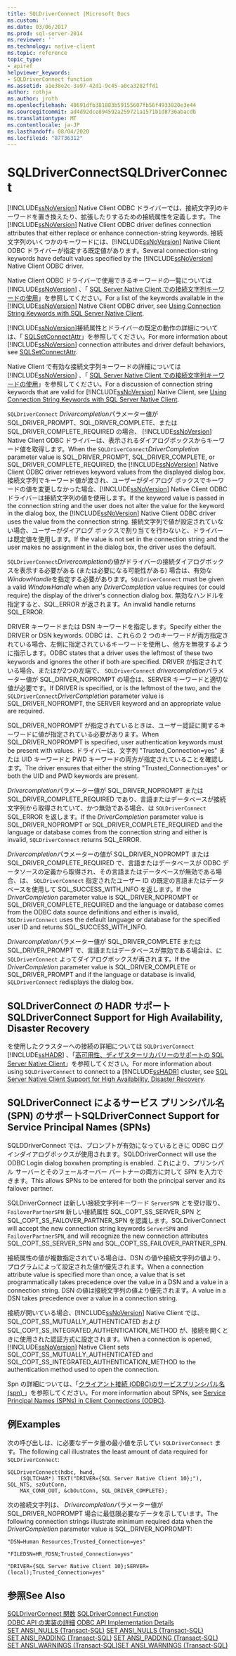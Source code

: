 ```yaml
---
title: SQLDriverConnect |Microsoft Docs
ms.custom: ''
ms.date: 03/06/2017
ms.prod: sql-server-2014
ms.reviewer: ''
ms.technology: native-client
ms.topic: reference
topic_type:
- apiref
helpviewer_keywords:
- SQLDriverConnect function
ms.assetid: a1e38e2c-3a97-42d1-9c45-a0ca3282ffd1
author: rothja
ms.author: jroth
ms.openlocfilehash: 40691dfb381883b59155607fb56f4933820e3e44
ms.sourcegitcommit: ad4d92dce894592a259721a1571b1d8736abacdb
ms.translationtype: MT
ms.contentlocale: ja-JP
ms.lasthandoff: 08/04/2020
ms.locfileid: "87736312"
---
```

# <a name="sqldriverconnect"></a><span data-ttu-id="70685-102">SQLDriverConnect</span><span class="sxs-lookup"><span data-stu-id="70685-102">SQLDriverConnect</span></span>
  <span data-ttu-id="70685-103">[!INCLUDE[ssNoVersion](../../includes/ssnoversion-md.md)] Native Client ODBC ドライバーでは、接続文字列のキーワードを置き換えたり、拡張したりするための接続属性を定義します。</span><span class="sxs-lookup"><span data-stu-id="70685-103">The [!INCLUDE[ssNoVersion](../../includes/ssnoversion-md.md)] Native Client ODBC driver defines connection attributes that either replace or enhance connection-string keywords.</span></span> <span data-ttu-id="70685-104">接続文字列のいくつかのキーワードには、[!INCLUDE[ssNoVersion](../../includes/ssnoversion-md.md)] Native Client ODBC ドライバーが指定する既定値があります。</span><span class="sxs-lookup"><span data-stu-id="70685-104">Several connection-string keywords have default values specified by the [!INCLUDE[ssNoVersion](../../includes/ssnoversion-md.md)] Native Client ODBC driver.</span></span>  
  
 <span data-ttu-id="70685-105">Native Client ODBC ドライバーで使用できるキーワードの一覧については [!INCLUDE[ssNoVersion](../../includes/ssnoversion-md.md)] 、「 [SQL Server Native Client での接続文字列キーワードの使用](../native-client/applications/using-connection-string-keywords-with-sql-server-native-client.md)」を参照してください。</span><span class="sxs-lookup"><span data-stu-id="70685-105">For a list of the keywords available in the [!INCLUDE[ssNoVersion](../../includes/ssnoversion-md.md)] Native Client ODBC driver, see [Using Connection String Keywords with SQL Server Native Client](../native-client/applications/using-connection-string-keywords-with-sql-server-native-client.md).</span></span>  
  
 <span data-ttu-id="70685-106">[!INCLUDE[ssNoVersion](../../includes/ssnoversion-md.md)]接続属性とドライバーの既定の動作の詳細については、「 [SQLSetConnectAttr](sqlsetconnectattr.md)」を参照してください。</span><span class="sxs-lookup"><span data-stu-id="70685-106">For more information about [!INCLUDE[ssNoVersion](../../includes/ssnoversion-md.md)] connection attributes and driver default behaviors, see [SQLSetConnectAttr](sqlsetconnectattr.md).</span></span>  
  
 <span data-ttu-id="70685-107">Native Client で有効な接続文字列キーワードの詳細については [!INCLUDE[ssNoVersion](../../includes/ssnoversion-md.md)] 、「 [SQL Server Native Client での接続文字列キーワードの使用](../native-client/applications/using-connection-string-keywords-with-sql-server-native-client.md)」を参照してください。</span><span class="sxs-lookup"><span data-stu-id="70685-107">For a discussion of connection string keywords that are valid for [!INCLUDE[ssNoVersion](../../includes/ssnoversion-md.md)] Native Client, see [Using Connection String Keywords with SQL Server Native Client](../native-client/applications/using-connection-string-keywords-with-sql-server-native-client.md).</span></span>  
  
 <span data-ttu-id="70685-108">`SQLDriverConnect` *Drivercompletion*パラメーター値が SQL_DRIVER_PROMPT、SQL_DRIVER_COMPLETE、または SQL_DRIVER_COMPLETE_REQUIRED の場合、 [!INCLUDE[ssNoVersion](../../includes/ssnoversion-md.md)] Native Client ODBC ドライバーは、表示されるダイアログボックスからキーワード値を取得します。</span><span class="sxs-lookup"><span data-stu-id="70685-108">When the `SQLDriverConnect`*DriverCompletion* parameter value is SQL_DRIVER_PROMPT, SQL_DRIVER_COMPLETE, or SQL_DRIVER_COMPLETE_REQUIRED, the [!INCLUDE[ssNoVersion](../../includes/ssnoversion-md.md)] Native Client ODBC driver retrieves keyword values from the displayed dialog box.</span></span> <span data-ttu-id="70685-109">接続文字列でキーワード値が渡され、ユーザーがダイアログ ボックスでキーワードの値を変更しなかった場合、[!INCLUDE[ssNoVersion](../../includes/ssnoversion-md.md)] Native Client ODBC ドライバーは接続文字列の値を使用します。</span><span class="sxs-lookup"><span data-stu-id="70685-109">If the keyword value is passed in the connection string and the user does not alter the value for the keyword in the dialog box, the [!INCLUDE[ssNoVersion](../../includes/ssnoversion-md.md)] Native Client ODBC driver uses the value from the connection string.</span></span> <span data-ttu-id="70685-110">接続文字列で値が設定されていない場合、ユーザーがダイアログ ボックスで割り当てを行わないと、ドライバーは既定値を使用します。</span><span class="sxs-lookup"><span data-stu-id="70685-110">If the value is not set in the connection string and the user makes no assignment in the dialog box, the driver uses the default.</span></span>  
  
 <span data-ttu-id="70685-111">`SQLDriverConnect`*Drivercompletion*の値がドライバーの接続ダイアログボックスを表示する必要がある (または必要になる可能性がある) 場合は、有効な*WindowHandle*を指定する必要があります。</span><span class="sxs-lookup"><span data-stu-id="70685-111">`SQLDriverConnect` must be given a valid *WindowHandle* when any *DriverCompletion* value requires (or could require) the display of the driver's connection dialog box.</span></span> <span data-ttu-id="70685-112">無効なハンドルを指定すると、SQL_ERROR が返されます。</span><span class="sxs-lookup"><span data-stu-id="70685-112">An invalid handle returns SQL_ERROR.</span></span>  
  
 <span data-ttu-id="70685-113">DRIVER キーワードまたは DSN キーワードを指定します。</span><span class="sxs-lookup"><span data-stu-id="70685-113">Specify either the DRIVER or DSN keywords.</span></span> <span data-ttu-id="70685-114">ODBC は、これらの 2 つのキーワードが両方指定されている場合、左側に指定されているキーワードを使用し、他方を無視するように指示します。</span><span class="sxs-lookup"><span data-stu-id="70685-114">ODBC states that a driver uses the leftmost of these two keywords and ignores the other if both are specified.</span></span> <span data-ttu-id="70685-115">DRIVER が指定されている場合、またはが2つの左端で、 `SQLDriverConnect` *drivercompletion*パラメーター値が SQL_DRIVER_NOPROMPT の場合は、SERVER キーワードと適切な値が必要です。</span><span class="sxs-lookup"><span data-stu-id="70685-115">If DRIVER is specified, or is the leftmost of the two, and the `SQLDriverConnect`*DriverCompletion* parameter value is SQL_DRIVER_NOPROMPT, the SERVER keyword and an appropriate value are required.</span></span>  
  
 <span data-ttu-id="70685-116">SQL_DRIVER_NOPROMPT が指定されているときは、ユーザー認証に関するキーワードに値が指定されている必要があります。</span><span class="sxs-lookup"><span data-stu-id="70685-116">When SQL_DRIVER_NOPROMPT is specified, user authentication keywords must be present with values.</span></span> <span data-ttu-id="70685-117">ドライバーは、文字列 "Trusted_Connection=yes" または UID キーワードと PWD キーワードの両方が指定されていることを確認します。</span><span class="sxs-lookup"><span data-stu-id="70685-117">The driver ensures that either the string "Trusted_Connection=yes" or both the UID and PWD keywords are present.</span></span>  
  
 <span data-ttu-id="70685-118">*Drivercompletion*パラメーター値が SQL_DRIVER_NOPROMPT または SQL_DRIVER_COMPLETE_REQUIRED であり、言語またはデータベースが接続文字列から取得されていて、かつ無効である場合、は `SQLDriverConnect` SQL_ERROR を返します。</span><span class="sxs-lookup"><span data-stu-id="70685-118">If the *DriverCompletion* parameter value is SQL_DRIVER_NOPROMPT or SQL_DRIVER_COMPLETE_REQUIRED and the language or database comes from the connection string and either is invalid, `SQLDriverConnect` returns SQL_ERROR.</span></span>  
  
 <span data-ttu-id="70685-119">*Drivercompletion*パラメーターの値が SQL_DRIVER_NOPROMPT または SQL_DRIVER_COMPLETE_REQUIRED で、言語またはデータベースが ODBC データソースの定義から取得され、その言語またはデータベースが無効である場合、は、 `SQLDriverConnect` 指定されたユーザー ID の既定の言語またはデータベースを使用して SQL_SUCCESS_WITH_INFO を返します。</span><span class="sxs-lookup"><span data-stu-id="70685-119">If the *DriverCompletion* parameter value is SQL_DRIVER_NOPROMPT or SQL_DRIVER_COMPLETE_REQUIRED and the language or database comes from the ODBC data source definitions and either is invalid, `SQLDriverConnect` uses the default language or database for the specified user ID and returns SQL_SUCCESS_WITH_INFO.</span></span>  
  
 <span data-ttu-id="70685-120">*Drivercompletion*パラメーター値が SQL_DRIVER_COMPLETE または SQL_DRIVER_PROMPT で、言語またはデータベースが無効である場合は、に `SQLDriverConnect` よってダイアログボックスが再されます。</span><span class="sxs-lookup"><span data-stu-id="70685-120">If the *DriverCompletion* parameter value is SQL_DRIVER_COMPLETE or SQL_DRIVER_PROMPT and if the language or database is invalid, `SQLDriverConnect` redisplays the dialog box.</span></span>  
  
## <a name="sqldriverconnect-support-for-high-availability-disaster-recovery"></a><span data-ttu-id="70685-121">SQLDriverConnect の HADR サポート</span><span class="sxs-lookup"><span data-stu-id="70685-121">SQLDriverConnect Support for High Availability, Disaster Recovery</span></span>  
 <span data-ttu-id="70685-122">を使用したクラスターへの接続の詳細については `SQLDriverConnect` [!INCLUDE[ssHADR](../../includes/sshadr-md.md)] 、「[高可用性、ディザスターリカバリーのサポートの SQL Server Native Client](../native-client/features/sql-server-native-client-support-for-high-availability-disaster-recovery.md)」を参照してください。</span><span class="sxs-lookup"><span data-stu-id="70685-122">For more information about using `SQLDriverConnect` to connect to a [!INCLUDE[ssHADR](../../includes/sshadr-md.md)] cluster, see [SQL Server Native Client Support for High Availability, Disaster Recovery](../native-client/features/sql-server-native-client-support-for-high-availability-disaster-recovery.md).</span></span>  
  
## <a name="sqldriverconnect-support-for-service-principal-names-spns"></a><span data-ttu-id="70685-123">SQLDriverConnect によるサービス プリンシパル名 (SPN) のサポート</span><span class="sxs-lookup"><span data-stu-id="70685-123">SQLDriverConnect Support for Service Principal Names (SPNs)</span></span>  
 <span data-ttu-id="70685-124">SQLDDriverConnect では、プロンプトが有効になっているときに ODBC ログインダイアログボックスが使用されます。</span><span class="sxs-lookup"><span data-stu-id="70685-124">SQLDDriverConnect will use the ODBC Login dialog boxwhen prompting is enabled.</span></span> <span data-ttu-id="70685-125">これにより、プリンシパル サーバーとそのフェールオーバー パートナーの両方に対して SPN を入力できます。</span><span class="sxs-lookup"><span data-stu-id="70685-125">This allows SPNs to be entered for both the principal server and its failover partner.</span></span>  
  
 <span data-ttu-id="70685-126">SQLDriverConnect は新しい接続文字列キーワード `ServerSPN` とを受け取り、 `FailoverPartnerSPN` 新しい接続属性 SQL_COPT_SS_SERVER_SPN と SQL_COPT_SS_FAILOVER_PARTNER_SPN を認識します。</span><span class="sxs-lookup"><span data-stu-id="70685-126">SQLDriverConnect will accept the new connection string keywords `ServerSPN` and `FailoverPartnerSPN`, and will recognize the new connection attributes SQL_COPT_SS_SERVER_SPN and SQL_COPT_SS_FAILOVER_PARTNER_SPN.</span></span>  
  
 <span data-ttu-id="70685-127">接続属性の値が複数指定されている場合は、DSN の値や接続文字列の値より、プログラムによって設定された値が優先されます。</span><span class="sxs-lookup"><span data-stu-id="70685-127">When a connection attribute value is specified more than once, a value that is set programmatically takes precedence over the value in a DSN and a value in a connection string.</span></span> <span data-ttu-id="70685-128">DSN の値は接続文字列の値より優先されます。</span><span class="sxs-lookup"><span data-stu-id="70685-128">A value in a DSN takes precedence over a value in a connection string.</span></span>  
  
 <span data-ttu-id="70685-129">接続が開いている場合、[!INCLUDE[ssNoVersion](../../includes/ssnoversion-md.md)] Native Client では、SQL_COPT_SS_MUTUALLY_AUTHENTICATED および SQL_COPT_SS_INTEGRATED_AUTHENTICATION_METHOD が、接続を開くときに使用された認証方式に設定されます。</span><span class="sxs-lookup"><span data-stu-id="70685-129">When a connection is opened, [!INCLUDE[ssNoVersion](../../includes/ssnoversion-md.md)] Native Client sets SQL_COPT_SS_MUTUALLY_AUTHENTICATED and SQL_COPT_SS_INTEGRATED_AUTHENTICATION_METHOD to the authentication method used to open the connection.</span></span>  
  
 <span data-ttu-id="70685-130">Spn の詳細については、「[クライアント接続 &#40;ODBC&#41;のサービスプリンシパル名 &#40;spn&#41; ](../native-client/odbc/service-principal-names-spns-in-client-connections-odbc.md)」を参照してください。</span><span class="sxs-lookup"><span data-stu-id="70685-130">For more information about SPNs, see [Service Principal Names &#40;SPNs&#41; in Client Connections &#40;ODBC&#41;](../native-client/odbc/service-principal-names-spns-in-client-connections-odbc.md).</span></span>  
  
## <a name="examples"></a><span data-ttu-id="70685-131">例</span><span class="sxs-lookup"><span data-stu-id="70685-131">Examples</span></span>  
 <span data-ttu-id="70685-132">次の呼び出しは、に必要なデータ量の最小値を示してい `SQLDriverConnect` ます。</span><span class="sxs-lookup"><span data-stu-id="70685-132">The following call illustrates the least amount of data required for `SQLDriverConnect`:</span></span>  
  
```  
SQLDriverConnect(hdbc, hwnd,  
    (SQLTCHAR*) TEXT("DRIVER={SQL Server Native Client 10};"), SQL_NTS, szOutConn,  
    MAX_CONN_OUT, &cbOutConn, SQL_DRIVER_COMPLETE);  
```  
  
 <span data-ttu-id="70685-133">次の接続文字列は、 *Drivercompletion*パラメーター値が SQL_DRIVER_NOPROMPT 場合に最低限必要なデータを示しています。</span><span class="sxs-lookup"><span data-stu-id="70685-133">The following connection strings illustrate minimum required data when the *DriverCompletion* parameter value is SQL_DRIVER_NOPROMPT:</span></span>  
  
```  
"DSN=Human Resources;Trusted_Connection=yes"  
  
"FILEDSN=HR_FDSN;Trusted_Connection=yes"  
  
"DRIVER={SQL Server Native Client 10};SERVER=(local);Trusted_Connection=yes"  
```  
  
## <a name="see-also"></a><span data-ttu-id="70685-134">参照</span><span class="sxs-lookup"><span data-stu-id="70685-134">See Also</span></span>  
 <span data-ttu-id="70685-135">[SQLDriverConnect 関数](https://go.microsoft.com/fwlink/?LinkId=59340) </span><span class="sxs-lookup"><span data-stu-id="70685-135">[SQLDriverConnect Function](https://go.microsoft.com/fwlink/?LinkId=59340) </span></span>  
 <span data-ttu-id="70685-136">[ODBC API の実装の詳細](odbc-api-implementation-details.md) </span><span class="sxs-lookup"><span data-stu-id="70685-136">[ODBC API Implementation Details](odbc-api-implementation-details.md) </span></span>  
 <span data-ttu-id="70685-137">[SET ANSI_NULLS &#40;Transact-SQL&#41;](/sql/t-sql/statements/set-ansi-nulls-transact-sql) </span><span class="sxs-lookup"><span data-stu-id="70685-137">[SET ANSI_NULLS &#40;Transact-SQL&#41;](/sql/t-sql/statements/set-ansi-nulls-transact-sql) </span></span>  
 <span data-ttu-id="70685-138">[SET ANSI_PADDING &#40;Transact-SQL&#41;](/sql/t-sql/statements/set-ansi-padding-transact-sql) </span><span class="sxs-lookup"><span data-stu-id="70685-138">[SET ANSI_PADDING &#40;Transact-SQL&#41;](/sql/t-sql/statements/set-ansi-padding-transact-sql) </span></span>  
 [<span data-ttu-id="70685-139">SET ANSI_WARNINGS &#40;Transact-SQL&#41;</span><span class="sxs-lookup"><span data-stu-id="70685-139">SET ANSI_WARNINGS &#40;Transact-SQL&#41;</span></span>](/sql/t-sql/statements/set-ansi-warnings-transact-sql)  
  
  
